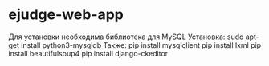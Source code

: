 # ejudge-web-app

Для установки необходима библиотека для MySQL
Установка: sudo apt-get install python3-mysqldb
Также: pip install mysqlclient
pip install lxml
pip install beautifulsoup4
pip install django-ckeditor
